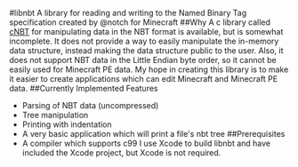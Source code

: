 #libnbt
A library for reading and writing to the Named Binary Tag specification created by @notch for Minecraft
##Why
A c library called [cNBT](https://github.com/FliPPeh/cNBT) for manipulating data in the NBT format is available, but is somewhat incomplete. It does not provide a way to easily manipulate the in-memory data structure, instead making the data structure public to the user. Also, it does not support NBT data in the Little Endian byte order, so it cannot be easily used for Minecraft PE data. My hope in creating this library is to make it easier to create applications which can edit Minecraft and Minecraft PE data.
##Currently Implemented Features
* Parsing of NBT data (uncompressed)
* Tree manipulation
* Printing with indentation
* A very basic application which will print a file's nbt tree
##Prerequisites
* A compiler which supports c99
I use Xcode to build libnbt and have included the Xcode project, but Xcode is not required.